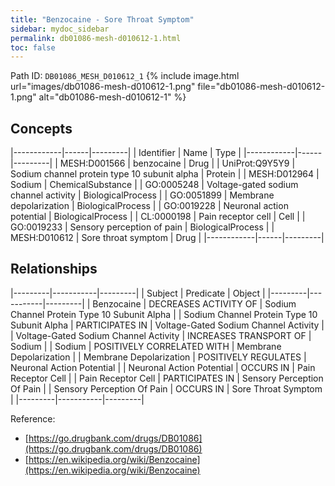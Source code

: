 ```yaml
---
title: "Benzocaine - Sore Throat Symptom"
sidebar: mydoc_sidebar
permalink: db01086-mesh-d010612-1.html
toc: false 
---
```



Path ID: `DB01086_MESH_D010612_1`
{% include image.html url="images/db01086-mesh-d010612-1.png" file="db01086-mesh-d010612-1.png" alt="db01086-mesh-d010612-1" %}

## Concepts

|------------|------|---------|
| Identifier | Name | Type    |
|------------|------|---------|
| MESH:D001566 | benzocaine | Drug |
| UniProt:Q9Y5Y9 | Sodium channel protein type 10 subunit alpha | Protein |
| MESH:D012964 | Sodium | ChemicalSubstance |
| GO:0005248 | Voltage-gated sodium channel activity | BiologicalProcess |
| GO:0051899 | Membrane depolarization | BiologicalProcess |
| GO:0019228 | Neuronal action potential | BiologicalProcess |
| CL:0000198 | Pain receptor cell | Cell |
| GO:0019233 | Sensory perception of pain | BiologicalProcess |
| MESH:D010612 | Sore throat symptom | Drug |
|------------|------|---------|

## Relationships

|---------|-----------|---------|
| Subject | Predicate | Object  |
|---------|-----------|---------|
| Benzocaine | DECREASES ACTIVITY OF | Sodium Channel Protein Type 10 Subunit Alpha |
| Sodium Channel Protein Type 10 Subunit Alpha | PARTICIPATES IN | Voltage-Gated Sodium Channel Activity |
| Voltage-Gated Sodium Channel Activity | INCREASES TRANSPORT OF | Sodium |
| Sodium | POSITIVELY CORRELATED WITH | Membrane Depolarization |
| Membrane Depolarization | POSITIVELY REGULATES | Neuronal Action Potential |
| Neuronal Action Potential | OCCURS IN | Pain Receptor Cell |
| Pain Receptor Cell | PARTICIPATES IN | Sensory Perception Of Pain |
| Sensory Perception Of Pain | OCCURS IN | Sore Throat Symptom |
|---------|-----------|---------|

Reference: 
  - [https://go.drugbank.com/drugs/DB01086](https://go.drugbank.com/drugs/DB01086)
  - [https://en.wikipedia.org/wiki/Benzocaine](https://en.wikipedia.org/wiki/Benzocaine)
